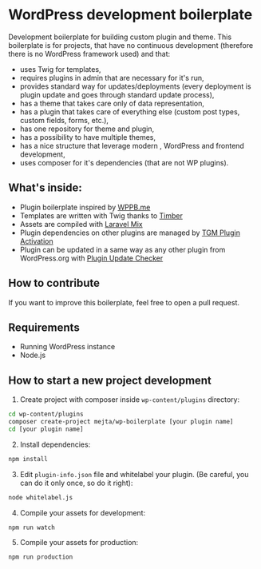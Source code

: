 # WordPress development boilerplate

Development boilerplate for building custom plugin and theme. This boilerplate is for projects, that have no continuous development (therefore there is no WordPress framework used) and that:

* uses Twig for templates, 
* requires plugins in admin that are necessary for it's run,
* provides standard way for updates/deployments (every deployment is plugin update and goes through standard update process),
* has a theme that takes care only of data representation,
* has a plugin that takes care of everything else (custom post types, custom fields, forms, etc.),
* has one repository for theme and plugin,
* has a possibility to have multiple themes,
* has a nice structure that leverage modern , WordPress and frontend development,
* uses composer for it's dependencies (that are not WP plugins).

## What's inside:
* Plugin boilerplate inspired by [WPPB.me](https://wppb.me/)
* Templates are written with Twig thanks to [Timber](https://www.upstatement.com/timber/)
* Assets are compiled with [Laravel Mix](https://github.com/JeffreyWay/laravel-mix/tree/master/docs#readme)
* Plugin dependencies on other plugins are managed by [TGM Plugin Activation](http://tgmpluginactivation.com/)
* Plugin can be updated in a same way as any other plugin from WordPress.org with [Plugin Update Checker](https://github.com/YahnisElsts/plugin-update-checker)

## How to contribute
If you want to improve this boilerplate, feel free to open a pull request.

## Requirements
* Running WordPress instance
* Node.js

## How to start a new project development
1. Create project with composer inside `wp-content/plugins` directory:
```bash
cd wp-content/plugins
composer create-project mejta/wp-boilerplate [your plugin name]
cd [your plugin name]
```
2. Install dependencies:
```bash
npm install
```
3. Edit `plugin-info.json` file and whitelabel your plugin. (Be careful, you can do it only once, so do it right):
```bash
node whitelabel.js
```
4. Compile your assets for development:
```bash
npm run watch
```
5. Compile your assets for production:
```bash
npm run production
```
